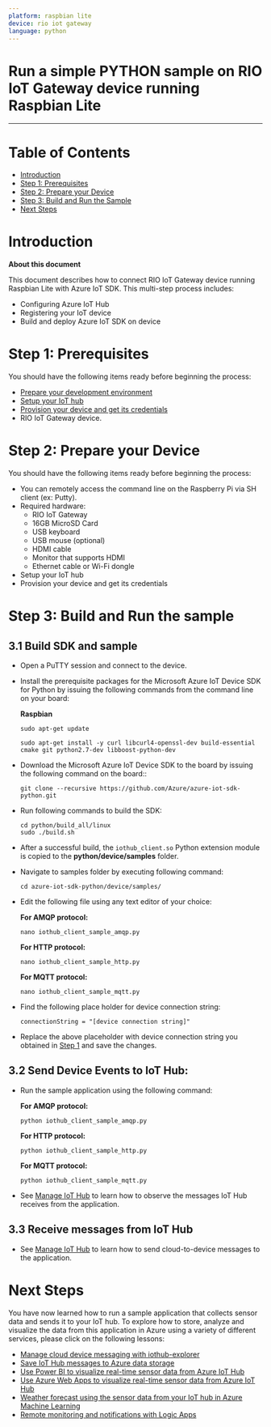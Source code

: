 ```yaml
---
platform: raspbian lite
device: rio iot gateway
language: python
---
```


Run a simple PYTHON sample on RIO IoT Gateway device running Raspbian Lite
===
---

# Table of Contents

-   [Introduction](#Introduction)
-   [Step 1: Prerequisites](#Prerequisites)
-   [Step 2: Prepare your Device](#PrepareDevice)
-   [Step 3: Build and Run the Sample](#Build)
-   [Next Steps](#NextSteps)

<a name="Introduction"></a>
# Introduction

**About this document**

This document describes how to connect RIO IoT Gateway device running Raspbian Lite with Azure IoT SDK. This multi-step process includes:
-   Configuring Azure IoT Hub
-   Registering your IoT device
-   Build and deploy Azure IoT SDK on device

<a name="Prerequisites"></a>
# Step 1: Prerequisites

You should have the following items ready before beginning the process:

-   [Prepare your development environment][setup-devbox-python]
-   [Setup your IoT hub][lnk-setup-iot-hub]
-   [Provision your device and get its credentials][lnk-manage-iot-hub]
-   RIO IoT Gateway device.

<a name="PrepareDevice"></a>
# Step 2: Prepare your Device
You should have the following items ready before beginning the process:

-   You can remotely access the command line on the Raspberry Pi via SH client (ex: Putty).
-   Required hardware:
	-   RIO IoT Gateway
	-   16GB MicroSD Card
	-   USB keyboard
	-   USB mouse (optional)
	-   HDMI cable
	-   Monitor that supports HDMI
	-   Ethernet cable or Wi-Fi dongle
-   Setup your IoT hub
-   Provision your device and get its credentials

<a name="Build"></a>
# Step 3: Build and Run the sample

<a name="Load"></a>
## 3.1 Build SDK and sample

-   Open a PuTTY session and connect to the device.

-   Install the prerequisite packages for the Microsoft Azure IoT Device SDK for Python by issuing the following commands from the command line on your board:

     **Raspbian**

        sudo apt-get update

        sudo apt-get install -y curl libcurl4-openssl-dev build-essential cmake git python2.7-dev libboost-python-dev

-   Download the Microsoft Azure IoT Device SDK to the board by issuing the following command on the board::

        git clone --recursive https://github.com/Azure/azure-iot-sdk-python.git

-   Run following commands to build the SDK:

        cd python/build_all/linux
	    sudo ./build.sh    

-   After a successful build, the `iothub_client.so` Python extension module is copied to the **python/device/samples** folder.

-   Navigate to samples folder by executing following command:

        cd azure-iot-sdk-python/device/samples/

-   Edit the following file using any text editor of your choice:


    **For AMQP protocol:**

        nano iothub_client_sample_amqp.py

    **For HTTP protocol:**

        nano iothub_client_sample_http.py

    **For MQTT protocol:**

        nano iothub_client_sample_mqtt.py

-   Find the following place holder for device connection string:

        connectionString = "[device connection string]"

-   Replace the above placeholder with device connection string you obtained in [Step 1](#Prerequisites) and save the changes.

## 3.2 Send Device Events to IoT Hub:

-   Run the sample application using the following command:

    **For AMQP protocol:**

        python iothub_client_sample_amqp.py

    **For HTTP protocol:**

        python iothub_client_sample_http.py

    **For MQTT protocol:**

        python iothub_client_sample_mqtt.py

-   See [Manage IoT Hub][lnk-manage-iot-hub] to learn how to observe the messages IoT Hub receives from the application.

## 3.3 Receive messages from IoT Hub

-   See [Manage IoT Hub][lnk-manage-iot-hub] to learn how to send cloud-to-device messages to the application.

<a name="NextSteps"></a>
# Next Steps

You have now learned how to run a sample application that collects sensor data and sends it to your IoT hub. To explore how to store, analyze and visualize the data from this application in Azure using a variety of different services, please click on the following lessons:

-   [Manage cloud device messaging with iothub-explorer]
-   [Save IoT Hub messages to Azure data storage]
-   [Use Power BI to visualize real-time sensor data from Azure IoT Hub]
-   [Use Azure Web Apps to visualize real-time sensor data from Azure IoT Hub]
-   [Weather forecast using the sensor data from your IoT hub in Azure Machine Learning]
-   [Remote monitoring and notifications with Logic Apps]   

[Manage cloud device messaging with iothub-explorer]: https://docs.microsoft.com/en-us/azure/iot-hub/iot-hub-explorer-cloud-device-messaging
[Save IoT Hub messages to Azure data storage]: https://docs.microsoft.com/en-us/azure/iot-hub/iot-hub-store-data-in-azure-table-storage
[Use Power BI to visualize real-time sensor data from Azure IoT Hub]: https://docs.microsoft.com/en-us/azure/iot-hub/iot-hub-live-data-visualization-in-power-bi
[Use Azure Web Apps to visualize real-time sensor data from Azure IoT Hub]: https://docs.microsoft.com/en-us/azure/iot-hub/iot-hub-live-data-visualization-in-web-apps
[Weather forecast using the sensor data from your IoT hub in Azure Machine Learning]: https://docs.microsoft.com/en-us/azure/iot-hub/iot-hub-weather-forecast-machine-learning
[Remote monitoring and notifications with Logic Apps]: https://docs.microsoft.com/en-us/azure/iot-hub/iot-hub-monitoring-notifications-with-azure-logic-apps
[setup-devbox-python]: https://github.com/Azure/azure-iot-device-ecosystem/blob/master/get_started/python-devbox-setup.md
[lnk-setup-iot-hub]: ../setup_iothub.md
[lnk-manage-iot-hub]: ../manage_iot_hub.md

